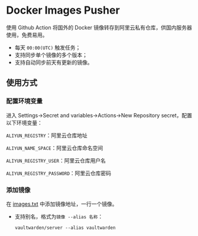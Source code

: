 # Docker Images Pusher

使用 Github Action 将国外的 Docker 镜像转存到阿里云私有仓库，供国内服务器使用，免费易用。

- 每天 `00:00(UTC)` 触发任务；
- 支持同步单个镜像的多个版本；
- 支持自动同步前天有更新的镜像。

## 使用方式

### 配置环境变量

进入 Settings->Secret and variables->Actions->New Repository secret，配置以下环境变量：

`ALIYUN_REGISTRY`：阿里云仓库地址

`ALIYUN_NAME_SPACE`：阿里云仓库命名空间

`ALIYUN_REGISTRY_USER`：阿里云仓库用户名

`ALIYUN_REGISTRY_PASSWORD`：阿里云仓库密码

### 添加镜像

在 [images.txt](images.txt) 中添加镜像地址，一行一个镜像。

- 支持别名，格式为`镜像 --alias 名称`：
  ```txt
  vaultwarden/server --alias vaultwarden
  ```
